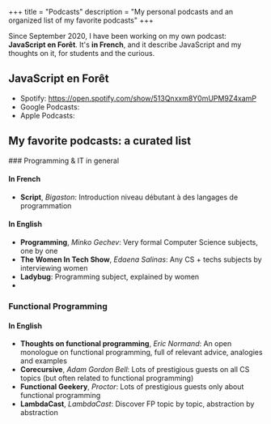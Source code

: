 +++
title = "Podcasts"
description = "My personal podcasts and an organized list of my favorite podcasts"
+++

Since September 2020, I have been working on my own podcast: **JavaScript en Forêt**. It's **in French**, and it describe JavaScript and my thoughts on it, for students and the curious.

## JavaScript en Forêt

- Spotify: https://open.spotify.com/show/513Qnxxm8Y0mUPM9Z4xamP
- Google Podcasts:
- Apple Podcasts:

## My favorite podcasts: a curated list

### Programming & IT in general

#### In French

- **Script**, _Bigaston_: Introduction niveau débutant à des langages de programmation

#### In English

- **Programming**, _Minko Gechev_: Very formal Computer Science subjects, one by one
- **The Women In Tech Show**, _Edaena Salinas_: Any CS + techs subjects by interviewing women
- **Ladybug**: Programming subject, explained by women
-

### Functional Programming

#### In English

- **Thoughts on functional programming**, _Eric Normand_: An open monologue on functional programming, full of relevant advice, analogies and examples
- **Corecursive**, _Adam Gordon Bell_: Lots of prestigious guests on all CS topics (but often related to functional programming)
- **Functional Geekery**, _Proctor_: Lots of prestigious guests only about functional programming
- **LambdaCast**, _LambdaCast_: Discover FP topic by topic, abstraction by abstraction

